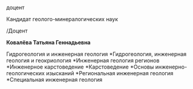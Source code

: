 доцент

Кандидат геолого-минералогических наук

/Доцент

**Ковалёва Татьяна Геннадьевна**

Гидрогеология и инженерная геология
	*Гидрогеология, инженерная геология и геокриология
	*Инженерная геология регионов
	*Инженерное карстоведение
	*Карстоведение
	*Основы инженерно-геологических изысканий
	*Региональная инженерная геология
	*Специальная инженерная геология
